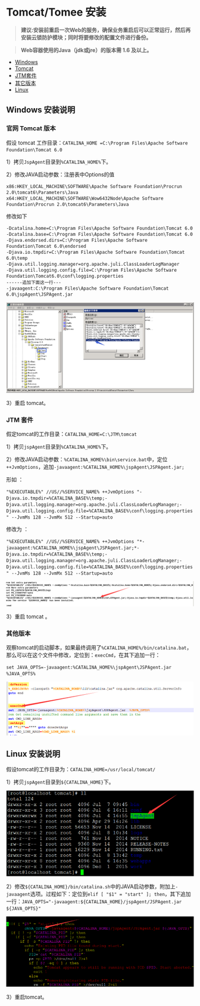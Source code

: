 # Tomcat/Tomee 安装
>**建议:安装前重启一次Web的服务，确保业务重启后可以正常运行，然后再安装云锁防护模块；同时将要修改的配置文件进行备份。**

>**Web容器使用的Java（jdk或jre）的版本需 1.6 及以上。**

- [Windows](#Windows安装说明)
 - [Tomcat](#官网Tomcat版本)
 - [JTM套件](#JTM套件)
 - [其它版本](#其它版本)
- [Linux](#Linux安装说明)

## Windows 安装说明

### 官网 Tomcat 版本

假设 tomcat 工作目录：`CATALINA_HOME =C:\Program Files\Apache Software Foundation\Tomcat 6.0`

1）拷贝`JspAgent`目录到`%CATALINA_HOME%`下。

2）修改JAVA启动参数：注册表中Options的值
    
    x86:HKEY_LOCAL_MACHINE\SOFTWARE\Apache Software Foundation\Procrun 2.0\tomcat6\Parameters\Java
    x64:HKEY_LOCAL_MACHINE\SOFTWARE\Wow6432Node\Apache Software Foundation\Procrun 2.0\tomcat6\Parameters\Java
修改如下

    -Dcatalina.home=C:\Program Files\Apache Software Foundation\Tomcat 6.0
    -Dcatalina.base=C:\Program Files\Apache Software Foundation\Tomcat 6.0
    -Djava.endorsed.dirs=C:\Program Files\Apache Software Foundation\Tomcat 6.0\endorsed
    -Djava.io.tmpdir=C:\Program Files\Apache Software Foundation\Tomcat 6.0\temp
    -Djava.util.logging.manager=org.apache.juli.ClassLoaderLogManager
    -Djava.util.logging.config.file=C:\Program Files\Apache Software Foundation\Tomcat6.0\conf\logging.properties
    ------追加下面这一行---
    -javaagent:C:\Program Files\Apache Software Foundation\Tomcat 6.0\jspAgent\JSPAgent.jar

![](/assets/Windows_Tomcat_1.png)

3）重启 tomcat。

### JTM 套件

假定tomcat的工作目录：`CATALINA_HOME=C:\JTM\tomcat`

1）拷贝`jspAgent`目录到`%CATALINA_HOME%`下。

2）修改JAVA启动参数：`%CATALINA_HOME%\bin\service.bat`中，定位`++JvmOptions`，追加`-javaagent:%CATALINA_HOME%\jspAgent\JSPAgent.jar;`

形如 ：

`"%EXECUTABLE%" //US//%SERVICE_NAME% ++JvmOptions "-Djava.io.tmpdir=%CATALINA_BASE%\temp;-Djava.util.logging.manager=org.apache.juli.ClassLoaderLogManager;-Djava.util.logging.config.file=%CATALINA_BASE%\conf\logging.properties" --JvmMs 128 --JvmMx 512 --Startup=auto`

修改为 ：

`"%EXECUTABLE%" //US//%SERVICE_NAME% ++JvmOptions "*-javaagent:%CATALINA_HOME%\jspAgent\JSPAgent.jar;*-Djava.io.tmpdir=%CATALINA_BASE%\temp;-Djava.util.logging.manager=org.apache.juli.ClassLoaderLogManager;-Djava.util.logging.config.file=%CATALINA_BASE%\conf\logging.properties" --JvmMs 128 --JvmMx 512 --Startup=auto`

![](/assets/Windows_Tomcat_2.png)

3）重启 tomcat 。

### 其他版本

观察tomcat的启动脚本，如果最终调用了`%CATALINA_HOME%/bin/catalina.bat`，那么可以在这个文件中修改，定位到：`execCmd`，在其下追加一行：

`set JAVA_OPTS=-javaagent:%CATALINA_HOME%\jspAgent\JSPAgent.jar  %JAVA_OPTS%`

![](/assets/Windows_Tomcat_3.png)

## Linux 安装说明

假设tomcat的工作目录为：`CATALINA_HOME=/usr/local/tomcat/`

1）拷贝`jspAgent`目录到`${CATALINA_HOME}`下。

![](/assets/Linux_Tomcat_1.png)

2）修改`${CATALINA_HOME}/bin/catalina.sh`中的JAVA启动参数，附加上`-javaagent`选项。过程如下：定位到`elif [ "$1" = "start" ]; then`，其下追加一行：`JAVA_OPTS="-javaagent:${CATALINA_HOME}/jspAgent/JSPAgent.jar ${JAVA_OPTS}"`

![](/assets/Linux_Tomcat_2.png)

3）重启tomcat。